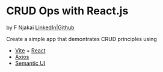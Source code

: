 # CRUD Ops with React.js

by F Njakai
[LinkedIn](https://www.linkedin.com/in/fnjakai)|[Github](https://www.github.com/brk-a)

Create a simple app that demontrates CRUD principles using 
* [Vite](https://vitejs.dev/) + [React](https://react.dev/)
* [Axios](https://axios-http.com/docs/intro)
* [Semantic UI](https://semantic-ui.com/)  
